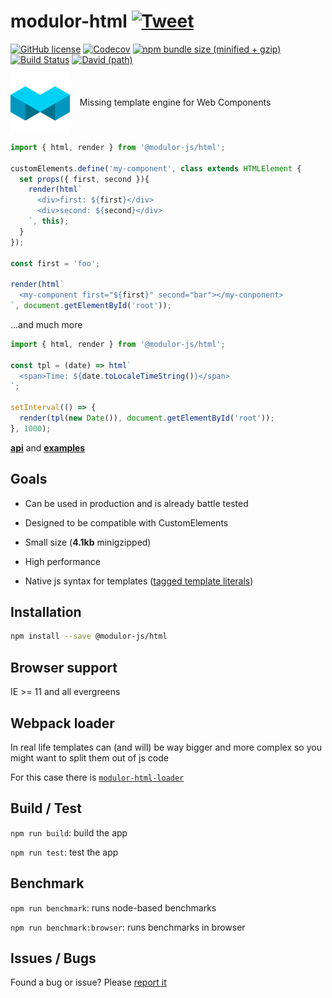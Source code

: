 # modulor-html  [![Tweet](https://img.shields.io/twitter/url/http/shields.io.svg?style=social)](https://twitter.com/intent/tweet?text=Missing%20template%20engine%20for%20Web%20Components&url=https://github.com/modulor-js/modulor-html&hashtags=webcomponents,template-engine,js)

[![GitHub license](https://img.shields.io/github/license/modulor-js/modulor-html.svg)](./LICENSE) [![Codecov](https://img.shields.io/codecov/c/github/modulor-js/modulor-html.svg)](https://codecov.io/gh/modulor-js/modulor-html) [![npm bundle size (minified + gzip)](https://img.shields.io/bundlephobia/minzip/@modulor-js/html.svg)](https://bundlephobia.com/result?p=@modulor-js/html) [![Build Status](https://travis-ci.org/modulor-js/modulor-html.svg?branch=master)](https://travis-ci.org/modulor-js/modulor-html) [![David (path)](https://img.shields.io/david/modulor-js/modulor-html.svg)](https://david-dm.org/modulor-js/modulor-html)


 
<img align="center" width="95" height="95"
     alt="modulor logo"
     src="./logo.svg">
<span>&nbsp;&nbsp;&nbsp;Missing template engine for Web Components</span>

```js
import { html, render } from '@modulor-js/html';

customElements.define('my-component', class extends HTMLElement {
  set props({ first, second }){
    render(html`
      <div>first: ${first}</div>
      <div>second: ${second}</div>
    `, this);
  }
});

const first = 'foo';

render(html`
  <my-component first="${first}" second="bar"></my-conponent>
`, document.getElementById('root'));
```


...and much more

```js
import { html, render } from '@modulor-js/html';

const tpl = (date) => html`
  <span>Time: ${date.toLocaleTimeString()}</span>
`;

setInterval(() => {
  render(tpl(new Date()), document.getElementById('root'));
}, 1000);
```

**[api](./API.md)** and **[examples](https://modulor-js.github.io/modulor-html/?story=Basic&storyKind=hello%20world)**

## Goals

  - Can be used in production and is already battle tested

  - Designed to be compatible with CustomElements

  - Small size (**4.1kb** minigzipped)

  - High performance

  - Native js syntax for templates ([tagged template literals](https://developer.mozilla.org/en-US/docs/Web/JavaScript/Reference/Template_literals))


## Installation

```sh
npm install --save @modulor-js/html
```


## Browser support

IE >= 11 and all evergreens


## Webpack loader

In real life templates can (and will) be way bigger and more complex so you might want to split them out of js code

For this case there is [`modulor-html-loader`](https://github.com/modulor-js/modulor-html-loader)


## Build / Test

`npm run build`: build the app

`npm run test`: test the app


## Benchmark

`npm run benchmark`: runs node-based benchmarks

`npm run benchmark:browser`: runs benchmarks in browser


## Issues / Bugs

Found a bug or issue? Please [report it](https://github.com/modulor-js/modulor-html/issues/new)

